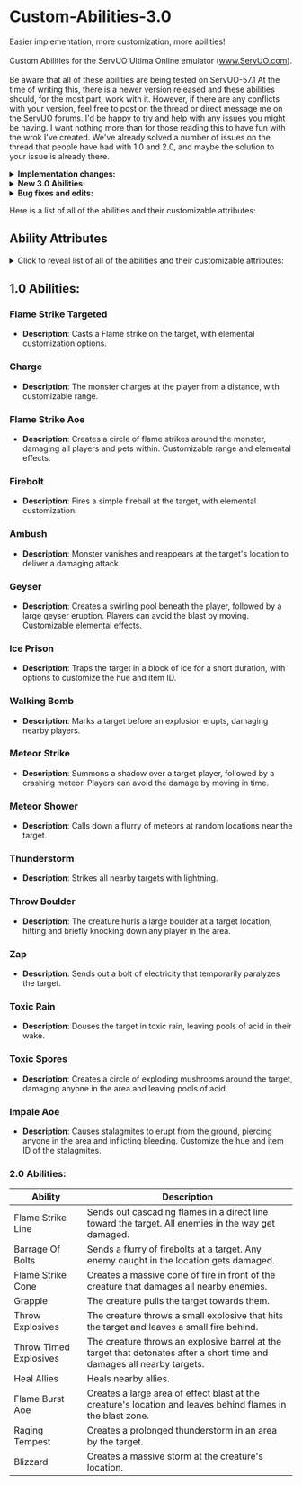 # Custom-Abilities-3.0
Easier implementation, more customization, more abilities!<br>
<br>
Custom Abilities for the ServUO Ultima Online emulator (www.ServUO.com).<br>
<br>
Be aware that all of these abilities are being tested on ServUO-57.1 At the time of writing this, there is a newer version released and these abilities should, for the most part, work with it. However, if there are any conflicts with your version, feel free to post on the thread or direct message me on the ServUO forums. I'd be happy to try and help with any issues you might be having. I want nothing more than for those reading this to have fun with the wrok I've created. We've already solved a number of issues on the thread that people have had with 1.0 and 2.0, and maybe the solution to your issue is already there.<br>
<rb>

<details>
<summary> <b>Implementation changes:</b> </summary>
	AbilityCreature and AbilityMount have been added as extensions to the BaseCreature class.<br>
	This allows everyone to more easily add CustomAbilities to your creatures.<br>
	You no longer need to mess with the OnThink() method in order to make the abilities work.<br>
  <br>
	WARNING: remove all current instances of your spawned creatures before changing them from BaseCreature to AbilityCreatures.
</details>

<details>
<summary> <b>New 3.0 Abilities:</b> </summary>

Fear: Pets flee in terror and players are frozen in fear!

Summon Minion: The creature summons an ally to help them in combat!<br>
		the look, sound, and effects of the summoned minion can be customized.

Forked Flame Strike: Sends out a three pronged attack of cascading flamestrikes!<br>
		Has the typical elemental 'Type' options of all FlameStrike abilities.

Snare: Sends out a projectiile that holds the target in place!<br>
		The projectiile, sound, and image ID that appears on the target can be customized.
		By default, Snare traps the player in a giant spider web.
</details>

<details>
<summary> <b>Bug fixes and edits:</b> </summary>

-Firebolt, Geyser, and all FlameStrike variations:<br>
		All abilities with a 'Type' option now include the 'Blood' Type.
		the Blood Type has deep red hued effects with 100% physical damage.

-Flame Strike Cone and Flame Strike Line:<br>
		Tamed creatures no long damage themselves and other pets while using these abilities.

-Heal Allies:<br>
		 Now can be used outside of combat.

-Ice Prison:<br>
		Added the ItemID, Hue, and sound properties.

-Zap:<br>
		Added the ItemID, Hue, and sound properties.

-Impale Aoe:<br>
		Added the ItemID, and Hue Properties.

-Flame Burst:<br>
		Added the Hue property.

-Blizzard:<br>
		Now has the elmental 'Type' option like Firebolt and the FlameStrike abilities.
		the options include: fire, ice, poison, energy, water, snow, necrotic, holy, and blood.
  </details>

Here is a list of all of the abilities and their customizable attributes:

## Ability Attributes
<details>
<summary>
Click to reveal list of all of the abilities and their customizable attributes:
</summary>

### FlameStrikeTargeted
- **Type**: (Fire, Ice, Poison, Energy, Water, Steam, Necrotic, Holy, Blood)
- **Usage**: `ability.Type = FlameStrikeTargeted.StrikeType.` *Element goes here*
- **SetDamage**: 12 - 16 by default.

### Charge
- **SetDamage**: 12, 16 by default.

### FlameStrikeAoe
- **Type**: (Fire, Ice, Poison, Energy, Water, Steam, Necrotic, Holy, Blood)
- **Usage**: `ability.Type = FlameStrikeAoe.StrikeType.` *Element goes here*
- **Range**: 5 by default.
- **SetDamage**: 12, 18 by default.

### Firebolt
- **Type**: (Fire, Ice, Poison, Energy, Water, Steam, Necrotic, Holy, Blood)
- **Usage**: `ability.Type = Firebolt.BoltType.` *Element goes here*
- **SetDamage**: 8, 12 by default.
### Ambush
- **SetDamage**: 12, 24 by default.

### Geyser
- **Type**: (Fire, Ice, Poison, Energy, Water, Steam, Necrotic, Holy, Blood)
- **Usage**: `ability.Type = Geyser.GeyserType.` *Element goes here*
- **Message**: Message that's sent when a player is caught in the blast.
- **SetDamage**: 18, 24 by default.

### IcePrison
- **SetDamage**: 0 by default.

### WalkingBomb
- **SetDamage**: 18, 26 by default.

### MeteorStrike
- **Message**: Message that's sent when a player is struck.
- **SetDamage**: 18, 24 by default.

### MeteorShower
- **SetDamage**: 14, 18 by default.

### Thunderstorm
- **SetDamage**: 6, 10 by default.

### ThrowBoulder
-**ItemID**: Change the ID of the projectile.
-**Hue**: Change the object's hue. 
- **SetDamage**: 12, 16 by default.

## Zap
-**ItemID**: Change the ID of the projectile.
-**Hue**: Change the object's hue. 
-**Sound**: Electrical sound when hit.
- **SetDamage**: 8, 12 by default.

### ToxicRain
- **SetDamage**: 9, 18 by default.
- **Hue**: 64 by default.

### ToxicSpores
- **SetDamage**: 21, 28 by default.
- **Range**: 5 by default.

### ImpaleAoe
- **Range**: 5 by default.
- **ItemID**: Change the ItemID of the item that appears on the target. (A random stalagmite by default.)
- **SetDamage**: 12, 18 by default.

### FlameStrikeLine
- **Type**: (Fire, Ice, Poison, Energy, Water, Steam, Necrotic, Holy, Blood)
- **Usage**: `ability.Type = FlameStrikeLine.StrikeType.` *Element goes here*
- **Range**: 5 by default.
- **SetDamage**: 16, 20 by default.

### BarrageOfBolts
- **ItemID**: Change the ID of the projectiles.
- **Hue**: Change the hue of the projectiles.
- **Sound**: Fireball sound by default.
- **SetDamage**: 12, 18 by default.

### FlameStrikeCone
- **Type**: (Fire, Ice, Poison, Energy, Water, Steam, Necrotic, Holy, Blood)
- **Usage**: `ability.Type = FlameStrikeCone.StrikeType.` *Element goes here*
- **Range**: 5 by default.
- **SetDamage**: 16, 20 by default.

### Grapple
- **Emote**: Message that appears over the creature's head as it casts the ability.
- **Range**: 5 by default.
- **SetDamage**: 3, 8 by default.

### ThrowExplosives
- **Hue**: Change the hue of the projectile.
- **Duration**: Change the duration of the fire left on the ground after impact. (10 seconds by default.)
- **SetDamage**: 10, 20 by default.

### ThrowTimedExplosives
- **Message**: Message that displays when a player is hit by the blast.
- **ItemID**: ID of the projectile and item placed on the ground.
- **Sound**: Sound when the bomb detonates.
- **SetDamage**: 32, 40 by default.

### HealAllies
- *Note*: In order to make specific creatures healable allies, you must update the casting creature's IsFriend() method.
- **Range**: 12 by default.
- **SetHealing**: 10, 18 by default.

### FlameBurstAoe
- **Range**: 5 by default.
- **SetDamage**: 28, 34 by default.

### RagingTempest
- **SetDamage**: 8, 16 by default.

### Blizzard
- **Type**: (Fire, Ice, Poison, Energy, Water, snow, Necrotic, Holy, Blood)
- **Usage**: `ability.Type = Blizzard.StormType.` *Element goes here*
- **SetDamage**: 12, 18 by default.

</details>


## 1.0 Abilities:
  
### Flame Strike Targeted
- **Description**: Casts a Flame strike on the target, with elemental customization options.

### Charge
- **Description**: The monster charges at the player from a distance, with customizable range.

### Flame Strike Aoe
- **Description**: Creates a circle of flame strikes around the monster, damaging all players and pets within. Customizable range and elemental effects.

### Firebolt
- **Description**: Fires a simple fireball at the target, with elemental customization.

### Ambush
- **Description**: Monster vanishes and reappears at the target's location to deliver a damaging attack.

### Geyser
- **Description**: Creates a swirling pool beneath the player, followed by a large geyser eruption. Players can avoid the blast by moving. Customizable elemental effects.

### Ice Prison
- **Description**: Traps the target in a block of ice for a short duration, with options to customize the hue and item ID.

### Walking Bomb
- **Description**: Marks a target before an explosion erupts, damaging nearby players. 

### Meteor Strike
- **Description**: Summons a shadow over a target player, followed by a crashing meteor. Players can avoid the damage by moving in time.

### Meteor Shower
- **Description**: Calls down a flurry of meteors at random locations near the target.

### Thunderstorm
- **Description**: Strikes all nearby targets with lightning.

### Throw Boulder
- **Description**: The creature hurls a large boulder at a target location, hitting and briefly knocking down any player in the area.

### Zap
- **Description**: Sends out a bolt of electricity that temporarily paralyzes the target.

### Toxic Rain
- **Description**: Douses the target in toxic rain, leaving pools of acid in their wake.

### Toxic Spores
- **Description**: Creates a circle of exploding mushrooms around the target, damaging anyone in the area and leaving pools of acid.

### Impale Aoe
- **Description**: Causes stalagmites to erupt from the ground, piercing anyone in the area and inflicting bleeding. Customize the hue and item ID of the stalagmites.

### 2.0 Abilities:

| Ability                | Description                                                                     |
|------------------------|---------------------------------------------------------------------------------|
| Flame Strike Line      | Sends out cascading flames in a direct line toward the target. All enemies in the way get damaged. |
| Barrage Of Bolts       | Sends a flurry of firebolts at a target. Any enemy caught in the location gets damaged. |
| Flame Strike Cone      | Creates a massive cone of fire in front of the creature that damages all nearby enemies. |
| Grapple                | The creature pulls the target towards them.                                  |
| Throw Explosives       | The creature throws a small explosive that hits the target and leaves a small fire behind. |
| Throw Timed Explosives | The creature throws an explosive barrel at the target that detonates after a short time and damages all nearby targets. |
| Heal Allies            | Heals nearby allies.                                                           |
| Flame Burst Aoe        | Creates a large area of effect blast at the creature's location and leaves behind flames in the blast zone. |
| Raging Tempest         | Creates a prolonged thunderstorm in an area by the target.                   |
| Blizzard               | Creates a massive storm at the creature's location.                          |
